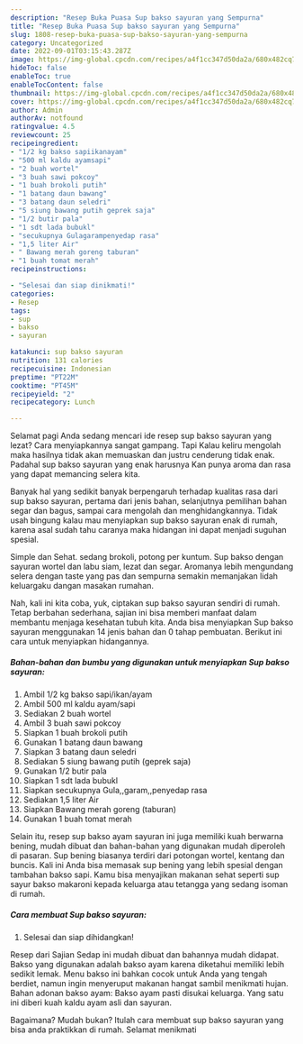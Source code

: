 ```yaml
---
description: "Resep Buka Puasa Sup bakso sayuran yang Sempurna"
title: "Resep Buka Puasa Sup bakso sayuran yang Sempurna"
slug: 1808-resep-buka-puasa-sup-bakso-sayuran-yang-sempurna
category: Uncategorized
date: 2022-09-01T03:15:43.287Z
image: https://img-global.cpcdn.com/recipes/a4f1cc347d50da2a/680x482cq70/sup-bakso-sayuran-foto-resep-utama.jpg
hideToc: false
enableToc: true
enableTocContent: false
thumbnail: https://img-global.cpcdn.com/recipes/a4f1cc347d50da2a/680x482cq70/sup-bakso-sayuran-foto-resep-utama.jpg
cover: https://img-global.cpcdn.com/recipes/a4f1cc347d50da2a/680x482cq70/sup-bakso-sayuran-foto-resep-utama.jpg
author: Admin
authorAv: notfound
ratingvalue: 4.5
reviewcount: 25
recipeingredient:
- "1/2 kg bakso sapiikanayam"
- "500 ml kaldu ayamsapi"
- "2 buah wortel"
- "3 buah sawi pokcoy"
- "1 buah brokoli putih"
- "1 batang daun bawang"
- "3 batang daun seledri"
- "5 siung bawang putih geprek saja"
- "1/2 butir pala"
- "1 sdt lada bubukl"
- "secukupnya Gulagarampenyedap rasa"
- "1,5 liter Air"
- " Bawang merah goreng taburan"
- "1 buah tomat merah"
recipeinstructions:

- "Selesai dan siap dinikmati!"
categories:
- Resep
tags:
- sup
- bakso
- sayuran

katakunci: sup bakso sayuran 
nutrition: 131 calories
recipecuisine: Indonesian
preptime: "PT22M"
cooktime: "PT45M"
recipeyield: "2"
recipecategory: Lunch

---
```



Selamat pagi Anda sedang mencari ide resep sup bakso sayuran yang lezat? Cara menyiapkannya sangat gampang. Tapi Kalau keliru mengolah maka hasilnya tidak akan memuaskan dan justru cenderung tidak enak. Padahal sup bakso sayuran yang enak harusnya Kan punya aroma dan rasa yang dapat memancing selera kita.


Banyak hal yang sedikit banyak berpengaruh terhadap kualitas rasa dari sup bakso sayuran, pertama dari jenis bahan, selanjutnya pemilihan bahan segar dan bagus, sampai cara mengolah dan menghidangkannya. Tidak usah bingung kalau mau menyiapkan sup bakso sayuran enak di rumah, karena asal sudah tahu caranya maka hidangan ini dapat menjadi suguhan spesial.

Simple dan Sehat. sedang brokoli, potong per kuntum. Sup bakso dengan sayuran wortel dan labu siam, lezat dan segar. Aromanya lebih mengundang selera dengan taste yang pas dan sempurna semakin memanjakan lidah keluargaku dangan masakan rumahan.


Nah, kali ini kita coba, yuk, ciptakan sup bakso sayuran sendiri di rumah. Tetap berbahan sederhana, sajian ini bisa memberi manfaat dalam membantu menjaga kesehatan tubuh kita. Anda bisa menyiapkan Sup bakso sayuran menggunakan 14 jenis bahan dan 0 tahap pembuatan. Berikut ini cara untuk menyiapkan hidangannya.

<!--inarticleads1-->

##### Bahan-bahan dan bumbu yang digunakan untuk menyiapkan Sup bakso sayuran:

1. Ambil 1/2 kg bakso sapi/ikan/ayam
1. Ambil 500 ml kaldu ayam/sapi
1. Sediakan 2 buah wortel
1. Ambil 3 buah sawi pokcoy
1. Siapkan 1 buah brokoli putih
1. Gunakan 1 batang daun bawang
1. Siapkan 3 batang daun seledri
1. Sediakan 5 siung bawang putih (geprek saja)
1. Gunakan 1/2 butir pala
1. Siapkan 1 sdt lada bubukl
1. Siapkan secukupnya Gula,,garam,,penyedap rasa
1. Sediakan 1,5 liter Air
1. Siapkan  Bawang merah goreng (taburan)
1. Gunakan 1 buah tomat merah


Selain itu, resep sup bakso ayam sayuran ini juga memiliki kuah berwarna bening, mudah dibuat dan bahan-bahan yang digunakan mudah diperoleh di pasaran. Sup bening biasanya terdiri dari potongan wortel, kentang dan buncis. Kali ini Anda bisa memasak sup bening yang lebih spesial dengan tambahan bakso sapi. Kamu bisa menyajikan makanan sehat seperti sup sayur bakso makaroni kepada keluarga atau tetangga yang sedang isoman di rumah. 

<!--inarticleads2-->

##### Cara membuat Sup bakso sayuran:


1. Selesai dan siap dihidangkan!

Resep dari Sajian Sedap ini mudah dibuat dan bahannya mudah didapat. Bakso yang digunakan adalah bakso ayam karena diketahui memiliki lebih sedikit lemak. Menu bakso ini bahkan cocok untuk Anda yang tengah berdiet, namun ingin menyeruput makanan hangat sambil menikmati hujan. Bahan adonan bakso ayam: Bakso ayam pasti disukai keluarga. Yang satu ini diberi kuah kaldu ayam asli dan sayuran. 

Bagaimana? Mudah bukan? Itulah cara membuat sup bakso sayuran yang bisa anda praktikkan di rumah. Selamat menikmati

